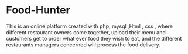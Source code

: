 # Food-Hunter
This is an online platform  created with php, mysql ,Html , css , where different restaurant owners come together, upload their menu and customers get to order what ever food they wish to eat, and the different restaurants managers concerned  will process the food delivery.
